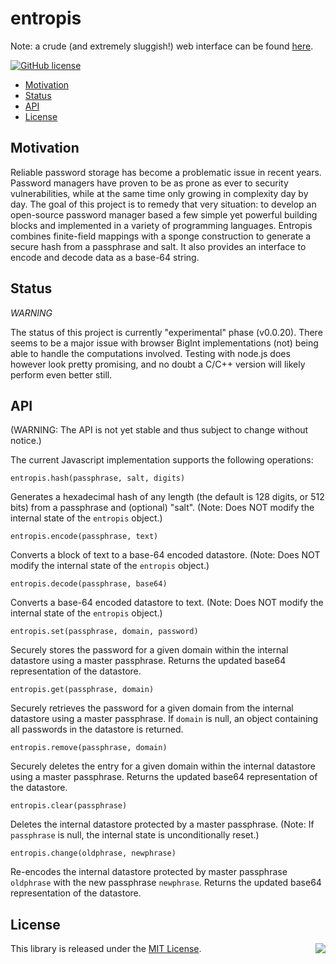 # entropis

Note: a crude (and extremely sluggish!) web interface can be found [here](https://gardhr.github.io/entropis/).

[![GitHub license](https://img.shields.io/badge/license-MIT-blue.svg)](https://raw.githubusercontent.com/gardhr/entropis/master/LICENSE.MIT)

- [Motivation](#motivation)
- [Status](#status)
- [API](#api)
- [License](#license)

## Motivation

Reliable password storage has become a problematic issue in recent years. Password managers have proven to be as prone as ever to security vulnerabilities, while at the same time only growing in complexity day by day. The goal of this project is to remedy that very situation: to develop an open-source password manager based a few simple yet powerful building blocks and implemented in a variety of programming languages. Entropis combines finite-field mappings with a sponge construction to generate a secure hash from a passphrase and salt. It also provides an interface to encode and decode data as a base-64 string.

## Status

_WARNING_

The status of this project is currently "experimental" phase (v0.0.20). There seems to be a major issue with browser BigInt implementations (not) being able to handle the computations involved. Testing with node.js does however look pretty promising, and no doubt a C/C++ version will likely perform even better still.

## API

(WARNING: The API is not yet stable and thus subject to change without notice.)

The current Javascript implementation supports the following operations:

`entropis.hash(passphrase, salt, digits)`

Generates a hexadecimal hash of any length (the default is 128 digits, or 512 bits) from a passphrase and (optional) "salt". (Note: Does NOT modify the internal state of the `entropis` object.)

`entropis.encode(passphrase, text)`

Converts a block of text to a base-64 encoded datastore. (Note: Does NOT modify the internal state of the `entropis` object.)

`entropis.decode(passphrase, base64)`

Converts a base-64 encoded datastore to text. (Note: Does NOT modify the internal state of the `entropis` object.)

`entropis.set(passphrase, domain, password)`

Securely stores the password for a given domain within the internal datastore using a master passphrase. Returns the updated base64 representation of the datastore.

`entropis.get(passphrase, domain)`

Securely retrieves the password for a given domain from the internal datastore using a master passphrase. If `domain` is null, an object containing all passwords in the datastore is returned.

`entropis.remove(passphrase, domain)`

Securely deletes the entry for a given domain within the internal datastore using a master passphrase. Returns the updated base64 representation of the datastore.

`entropis.clear(passphrase)`

Deletes the internal datastore protected by a master passphrase. (Note: If `passphrase` is null, the internal state is unconditionally reset.)

`entropis.change(oldphrase, newphrase)`

Re-encodes the internal datastore protected by master passphrase `oldphrase` with the new passphrase `newphrase`. Returns the updated base64 representation of the datastore.

## License

<img align="right" src="http://opensource.org/trademarks/opensource/OSI-Approved-License-100x137.png">

This library is released under the [MIT License](http://opensource.org/licenses/MIT).
